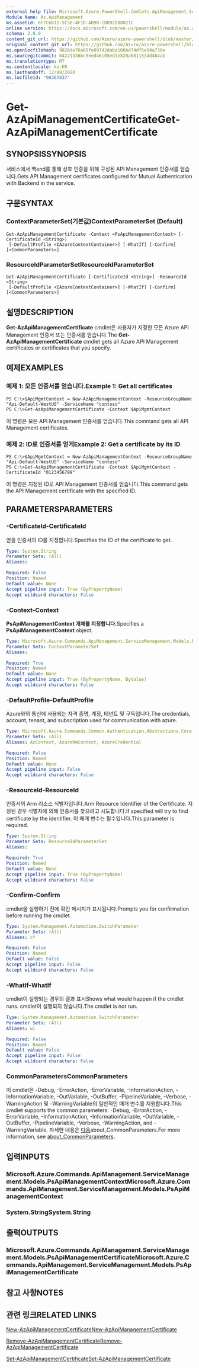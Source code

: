 ```yaml
---
external help file: Microsoft.Azure.PowerShell.Cmdlets.ApiManagement.ServiceManagement.dll-Help.xml
Module Name: Az.ApiManagement
ms.assetid: 6F7C6611-5C56-4F1D-AB98-CDD92D88821C
online version: https://docs.microsoft.com/en-us/powershell/module/az.apimanagement/get-azapimanagementcertificate
schema: 2.0.0
content_git_url: https://github.com/Azure/azure-powershell/blob/master/src/ApiManagement/ApiManagement/help/Get-AzApiManagementCertificate.md
original_content_git_url: https://github.com/Azure/azure-powershell/blob/master/src/ApiManagement/ApiManagement/help/Get-AzApiManagementCertificate.md
ms.openlocfilehash: 9826de76a65fe097d2daba106bd74df5e94a730e
ms.sourcegitcommit: 04221336bc9eed46c05ed1e828a6811534d4b4ab
ms.translationtype: MT
ms.contentlocale: ko-KR
ms.lasthandoff: 12/08/2020
ms.locfileid: "98367837"
---
```

# <span data-ttu-id="04682-101">Get-AzApiManagementCertificate</span><span class="sxs-lookup"><span data-stu-id="04682-101">Get-AzApiManagementCertificate</span></span>

## <span data-ttu-id="04682-102">SYNOPSIS</span><span class="sxs-lookup"><span data-stu-id="04682-102">SYNOPSIS</span></span>
<span data-ttu-id="04682-103">서비스에서 백end를 통해 상호 인증을 위해 구성된 API Management 인증서를 얻습니다.</span><span class="sxs-lookup"><span data-stu-id="04682-103">Gets API Management certificates configured for Mutual Authentication with Backend in the service.</span></span>

## <span data-ttu-id="04682-104">구문</span><span class="sxs-lookup"><span data-stu-id="04682-104">SYNTAX</span></span>

### <span data-ttu-id="04682-105">ContextParameterSet(기본값)</span><span class="sxs-lookup"><span data-stu-id="04682-105">ContextParameterSet (Default)</span></span>
```
Get-AzApiManagementCertificate -Context <PsApiManagementContext> [-CertificateId <String>]
 [-DefaultProfile <IAzureContextContainer>] [-WhatIf] [-Confirm] [<CommonParameters>]
```

### <span data-ttu-id="04682-106">ResourceIdParameterSet</span><span class="sxs-lookup"><span data-stu-id="04682-106">ResourceIdParameterSet</span></span>
```
Get-AzApiManagementCertificate [-CertificateId <String>] -ResourceId <String>
 [-DefaultProfile <IAzureContextContainer>] [-WhatIf] [-Confirm] [<CommonParameters>]
```

## <span data-ttu-id="04682-107">설명</span><span class="sxs-lookup"><span data-stu-id="04682-107">DESCRIPTION</span></span>
<span data-ttu-id="04682-108">**Get-AzApiManagementCertificate** cmdlet은 사용자가 지정한 모든 Azure API Management 인증서 또는 인증서를 얻습니다.</span><span class="sxs-lookup"><span data-stu-id="04682-108">The **Get-AzApiManagementCertificate** cmdlet gets all Azure API Management certificates or certificates that you specify.</span></span>

## <span data-ttu-id="04682-109">예제</span><span class="sxs-lookup"><span data-stu-id="04682-109">EXAMPLES</span></span>

### <span data-ttu-id="04682-110">예제 1: 모든 인증서를 얻습니다.</span><span class="sxs-lookup"><span data-stu-id="04682-110">Example 1: Get all certificates</span></span>
```
PS C:\>$ApiMgmtContext = New-AzApiManagementContext -ResourceGroupName "Api-Default-WestUS" -ServiceName "contoso"
PS C:\>Get-AzApiManagementCertificate -Context $ApiMgmtContext
```

<span data-ttu-id="04682-111">이 명령은 모든 API Management 인증서를 얻습니다.</span><span class="sxs-lookup"><span data-stu-id="04682-111">This command gets all API Management certificates.</span></span>

### <span data-ttu-id="04682-112">예제 2: ID로 인증서를 얻게</span><span class="sxs-lookup"><span data-stu-id="04682-112">Example 2: Get a certificate by its ID</span></span>
```
PS C:\>$ApiMgmtContext = New-AzApiManagementContext -ResourceGroupName "Api-Default-WestUS" -ServiceName "contoso"
PS C:\>Get-AzApiManagementCertificate -Context $ApiMgmtContext -CertificateId "0123456789"
```

<span data-ttu-id="04682-113">이 명령은 지정된 ID로 API Management 인증서를 얻습니다.</span><span class="sxs-lookup"><span data-stu-id="04682-113">This command gets the API Management certificate with the specified ID.</span></span>

## <span data-ttu-id="04682-114">PARAMETERS</span><span class="sxs-lookup"><span data-stu-id="04682-114">PARAMETERS</span></span>

### <span data-ttu-id="04682-115">-CertificateId</span><span class="sxs-lookup"><span data-stu-id="04682-115">-CertificateId</span></span>
<span data-ttu-id="04682-116">얻을 인증서의 ID를 지정합니다.</span><span class="sxs-lookup"><span data-stu-id="04682-116">Specifies the ID of the certificate to get.</span></span>

```yaml
Type: System.String
Parameter Sets: (All)
Aliases:

Required: False
Position: Named
Default value: None
Accept pipeline input: True (ByPropertyName)
Accept wildcard characters: False
```

### <span data-ttu-id="04682-117">-Context</span><span class="sxs-lookup"><span data-stu-id="04682-117">-Context</span></span>
<span data-ttu-id="04682-118">**PsApiManagementContext 개체를 지정합니다.**</span><span class="sxs-lookup"><span data-stu-id="04682-118">Specifies a **PsApiManagementContext** object.</span></span>

```yaml
Type: Microsoft.Azure.Commands.ApiManagement.ServiceManagement.Models.PsApiManagementContext
Parameter Sets: ContextParameterSet
Aliases:

Required: True
Position: Named
Default value: None
Accept pipeline input: True (ByPropertyName, ByValue)
Accept wildcard characters: False
```

### <span data-ttu-id="04682-119">-DefaultProfile</span><span class="sxs-lookup"><span data-stu-id="04682-119">-DefaultProfile</span></span>
<span data-ttu-id="04682-120">Azure와의 통신에 사용되는 자격 증명, 계정, 테넌트 및 구독입니다.</span><span class="sxs-lookup"><span data-stu-id="04682-120">The credentials, account, tenant, and subscription used for communication with azure.</span></span>

```yaml
Type: Microsoft.Azure.Commands.Common.Authentication.Abstractions.Core.IAzureContextContainer
Parameter Sets: (All)
Aliases: AzContext, AzureRmContext, AzureCredential

Required: False
Position: Named
Default value: None
Accept pipeline input: False
Accept wildcard characters: False
```

### <span data-ttu-id="04682-121">-ResourceId</span><span class="sxs-lookup"><span data-stu-id="04682-121">-ResourceId</span></span>
<span data-ttu-id="04682-122">인증서의 Arm 리소스 식별자입니다.</span><span class="sxs-lookup"><span data-stu-id="04682-122">Arm Resource Identifier of the Certificate.</span></span> <span data-ttu-id="04682-123">지정된 경우 식별자에 의해 인증서를 찾으려고 시도합니다.</span><span class="sxs-lookup"><span data-stu-id="04682-123">If specified will try to find certificate by the identifier.</span></span> <span data-ttu-id="04682-124">이 매개 변수는 필수입니다.</span><span class="sxs-lookup"><span data-stu-id="04682-124">This parameter is required.</span></span>

```yaml
Type: System.String
Parameter Sets: ResourceIdParameterSet
Aliases:

Required: True
Position: Named
Default value: None
Accept pipeline input: True (ByPropertyName)
Accept wildcard characters: False
```

### <span data-ttu-id="04682-125">-Confirm</span><span class="sxs-lookup"><span data-stu-id="04682-125">-Confirm</span></span>
<span data-ttu-id="04682-126">cmdlet을 실행하기 전에 확인 메시지가 표시됩니다.</span><span class="sxs-lookup"><span data-stu-id="04682-126">Prompts you for confirmation before running the cmdlet.</span></span>

```yaml
Type: System.Management.Automation.SwitchParameter
Parameter Sets: (All)
Aliases: cf

Required: False
Position: Named
Default value: False
Accept pipeline input: False
Accept wildcard characters: False
```

### <span data-ttu-id="04682-127">-WhatIf</span><span class="sxs-lookup"><span data-stu-id="04682-127">-WhatIf</span></span>
<span data-ttu-id="04682-128">cmdlet이 실행되는 경우의 결과 표시</span><span class="sxs-lookup"><span data-stu-id="04682-128">Shows what would happen if the cmdlet runs.</span></span>
<span data-ttu-id="04682-129">cmdlet이 실행되지 않습니다.</span><span class="sxs-lookup"><span data-stu-id="04682-129">The cmdlet is not run.</span></span>

```yaml
Type: System.Management.Automation.SwitchParameter
Parameter Sets: (All)
Aliases: wi

Required: False
Position: Named
Default value: False
Accept pipeline input: False
Accept wildcard characters: False
```

### <span data-ttu-id="04682-130">CommonParameters</span><span class="sxs-lookup"><span data-stu-id="04682-130">CommonParameters</span></span>
<span data-ttu-id="04682-131">이 cmdlet은 -Debug, -ErrorAction, -ErrorVariable, -InformationAction, -InformationVariable, -OutVariable, -OutBuffer, -PipelineVariable, -Verbose, -WarningAction 및 -WarningVariable의 일반적인 매개 변수를 지원합니다.</span><span class="sxs-lookup"><span data-stu-id="04682-131">This cmdlet supports the common parameters: -Debug, -ErrorAction, -ErrorVariable, -InformationAction, -InformationVariable, -OutVariable, -OutBuffer, -PipelineVariable, -Verbose, -WarningAction, and -WarningVariable.</span></span> <span data-ttu-id="04682-132">자세한 내용은 [다음](http://go.microsoft.com/fwlink/?LinkID=113216)about_CommonParameters.</span><span class="sxs-lookup"><span data-stu-id="04682-132">For more information, see [about_CommonParameters](http://go.microsoft.com/fwlink/?LinkID=113216).</span></span>

## <span data-ttu-id="04682-133">입력</span><span class="sxs-lookup"><span data-stu-id="04682-133">INPUTS</span></span>

### <span data-ttu-id="04682-134">Microsoft.Azure.Commands.ApiManagement.ServiceManagement.Models.PsApiManagementContext</span><span class="sxs-lookup"><span data-stu-id="04682-134">Microsoft.Azure.Commands.ApiManagement.ServiceManagement.Models.PsApiManagementContext</span></span>

### <span data-ttu-id="04682-135">System.String</span><span class="sxs-lookup"><span data-stu-id="04682-135">System.String</span></span>

## <span data-ttu-id="04682-136">출력</span><span class="sxs-lookup"><span data-stu-id="04682-136">OUTPUTS</span></span>

### <span data-ttu-id="04682-137">Microsoft.Azure.Commands.ApiManagement.ServiceManagement.Models.PsApiManagementCertificate</span><span class="sxs-lookup"><span data-stu-id="04682-137">Microsoft.Azure.Commands.ApiManagement.ServiceManagement.Models.PsApiManagementCertificate</span></span>

## <span data-ttu-id="04682-138">참고 사항</span><span class="sxs-lookup"><span data-stu-id="04682-138">NOTES</span></span>

## <span data-ttu-id="04682-139">관련 링크</span><span class="sxs-lookup"><span data-stu-id="04682-139">RELATED LINKS</span></span>

[<span data-ttu-id="04682-140">New-AzApiManagementCertificate</span><span class="sxs-lookup"><span data-stu-id="04682-140">New-AzApiManagementCertificate</span></span>](./New-AzApiManagementCertificate.md)

[<span data-ttu-id="04682-141">Remove-AzApiManagementCertificate</span><span class="sxs-lookup"><span data-stu-id="04682-141">Remove-AzApiManagementCertificate</span></span>](./Remove-AzApiManagementCertificate.md)

[<span data-ttu-id="04682-142">Set-AzApiManagementCertificate</span><span class="sxs-lookup"><span data-stu-id="04682-142">Set-AzApiManagementCertificate</span></span>](./Set-AzApiManagementCertificate.md)


